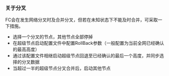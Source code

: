 ### 关于分叉

FC会在发生网络分叉时及合并分叉，但若在未知状态下不能及时合并，可采取一下措施。

- 选择一个分叉的节点，其他节点全部停掉
- 在超级节点启动配置文件中配置RollBack参数（一般配置为当前全网已经确认的最高高度）
- 通过该配置文件相继启动超级节点回退至已经确认的最后一个高度，并同步选择的分叉数据
- 当超过一半的超级节点分叉合并后，启动其他节点
